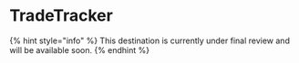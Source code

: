 # TradeTracker

{% hint style="info" %}
This destination is currently under final review and will be available soon.
{% endhint %}
